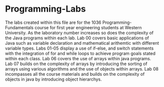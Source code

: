 # Programming-Labs
The labs created within this file are for the 1036 Programming-Fundamentals course for first year engineering students at Western University. As the laboratory number increases so does the complexity of the Java programs within each lab. Lab 00 covers basic applications of Java such as variable declaration and mathematical arithemtic with different variable types. Labs 01-05 display a use of if-else, and switch statements with the integration of for and while loops to achieve program goals stated within each class. Lab 06 covers the use of arrays within java programs. Lab 07 builds on the complexity of arrays by introducing the sorting of arrays using various algorithms and the use of objects within arrays. Lab 08 incompasses all the course materials and builds on the complexity of objects in java by introducing object hierarchys.

